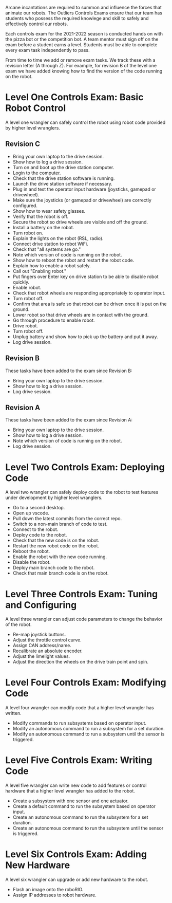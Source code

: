 Arcane incantations are required to summon and influence the forces that animate our robots. The Outliers Controls Exams ensure that our team has students who possess the required knowlege and skill to safely and effectively control our robots.

Each controls exam for the 2021-2022 season is conducted hands on with the pizza bot or the competition bot. A team mentor must sign off on the exam before a student earns a level.  Students must be able to complete every exam task independently to pass.

From time to time we add or remove exam tasks.  We track these with a revision letter (A through Z).  For example, for revision B of the level one exam we have added knowing how to find the version of the code running on the robot.

# Level One Controls Exam: Basic Robot Control

A level one wrangler can safely control the robot using robot code provided by higher level wranglers.

## Revision C

- Bring your own laptop to the drive session.
- Show how to log a drive session.
- Turn on and boot up the drive station computer.
- Login to the computer.
- Check that the drive station software is running.
- Launch the drive station software if necessary.
- Plug in and test the operator input hardware (joysticks, gamepad or drivewheel).
- Make sure the joysticks (or gamepad or drivewheel) are correctly configured.
- Show how to wear safety glasses.
- Verify that the robot is off.
- Secure the robot so drive wheels are visible and off the ground.
- Install a battery on the robot.
- Turn robot on.
- Explain the lights on the robot (RSL, radio).
- Connect drive station to robot WiFi.
- Check that "all systems are go."
- Note which version of code is running on the robot.
- Show how to reboot the robot and restart the robot code.
- Explain how to enable a robot safely.
- Call out "Enabling robot."
- Put fingers over Enter key on drive station to be able to disable robot quickly.
- Enable robot.
- Check that robot wheels are responding appropriately to operator input.
- Turn robot off.
- Confirm that area is safe so that robot can be driven once it is put on the ground.
- Lower robot so that drive wheels are in contact with the ground.
- Go through procedure to enable robot.
- Drive robot.
- Turn robot off.
- Unplug battery and show how to pick up the battery and put it away.
- Log drive session.

## Revision B

These tasks have been added to the exam since Revision B:

- Bring your own laptop to the drive session.
- Show how to log a drive session.
- Log drive session.

## Revision A

These tasks have been added to the exam since Revision A:

- Bring your own laptop to the drive session.
- Show how to log a drive session.
- Note which version of code is running on the robot.
- Log drive session.

# Level Two Controls Exam: Deploying Code

A level two wrangler can safely deploy code to the robot to test features under development by higher level wranglers.

- Go to a second desktop.
- Open up vscode.
- Pull down the latest commits from the correct repo.
- Switch to a non-main branch of code to test.
- Connect to the robot.
- Deploy code to the robot.
- Check that the new code is on the robot.
- Restart the new robot code on the robot.
- Reboot the robot.
- Enable the robot with the new code running.
- Disable the robot.
- Deploy main branch code to the robot.
- Check that main branch code is on the robot.

# Level Three Controls Exam: Tuning and Configuring

A level three wrangler can adjust code parameters to change the behavior of the robot.

- Re-map joystick buttons.
- Adjust the throttle control curve.
- Assign CAN address/name.
- Recalibrate an absolute encoder.
- Adjust the limelight values.
- Adjust the direction the wheels on the drive train point and spin.

# Level Four Controls Exam: Modifying Code

A level four wrangler can modify code that a higher level wrangler has written.

- Modify commands to run subsystems based on operator input.
- Modify an autonomous command to run a subsystem for a set duration.
- Modify an autonomous command to run a subsystem until the sensor is triggered.

# Level Five Controls Exam: Writing Code

A level five wrangler can write new code to add features or control hardware that a higher level wrangler has added to the robot.

- Create a subsystem with one sensor and one actuator.
- Create a default command to run the subsystem based on operator input.
- Create an autonomous command to run the subsystem for a set duration.
- Create an autonomous command to run the subsystem until the sensor is triggered.

# Level Six Controls Exam: Adding New Hardware

A level six wrangler can upgrade or add new hardware to the robot.

- Flash an image onto the roboRIO.
- Assign IP addresses to robot hardware.